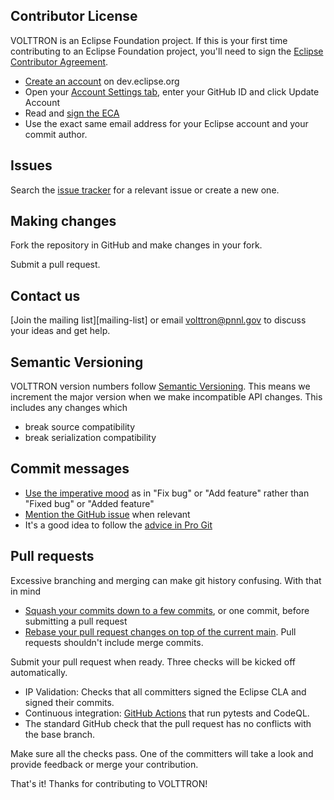 Contributor License
-------------------

VOLTTRON is an Eclipse Foundation project.  If this is your first time contributing to an Eclipse Foundation project, you'll need to sign the [Eclipse Contributor Agreement][ECA].

- [Create an account](https://dev.eclipse.org/site_login/createaccount.php) on dev.eclipse.org
- Open your [Account Settings tab](https://dev.eclipse.org/site_login/myaccount.php#open_tab_accountsettings), enter your GitHub ID and click Update Account
- Read and [sign the ECA](https://dev.eclipse.org/site_login/myaccount.php#open_tab_cla)
- Use the exact same email address for your Eclipse account and your commit author.

Issues
------

Search the [issue tracker](https://github.com/volttron/volttron-core/issues) for a relevant issue or create a new one.

Making changes
--------------

Fork the repository in GitHub and make changes in your fork.

Submit a pull request.

Contact us
----------

[Join the mailing list][mailing-list] or email volttron@pnnl.gov to discuss your ideas and get help.

Semantic Versioning
-------------------

VOLTTRON version numbers follow [Semantic Versioning][semver]. This means we increment the major version when we make incompatible API changes. This includes any changes which

- break source compatibility
- break serialization compatibility

Commit messages
---------------

- [Use the imperative mood][imperative-mood] as in "Fix bug" or "Add feature" rather than "Fixed bug" or "Added feature"
- [Mention the GitHub issue][github-issue] when relevant
- It's a good idea to follow the [advice in Pro Git](https://git-scm.com/book/ch5-2.html)

Pull requests
-------------

Excessive branching and merging can make git history confusing. With that in mind

- [Squash your commits down to a few commits][squash], or one commit, before submitting a pull request
- [Rebase your pull request changes on top of the current main][rebase]. Pull requests shouldn't include merge commits.

Submit your pull request when ready. Three checks will be kicked off automatically.

- IP Validation: Checks that all committers signed the Eclipse CLA and signed their commits.
- Continuous integration: [GitHub Actions][github] that run pytests and CodeQL.
- The standard GitHub check that the pull request has no conflicts with the base branch.

Make sure all the checks pass. One of the committers will take a look and provide feedback or merge your contribution.

That's it! Thanks for contributing to VOLTTRON!

[ECA]:             https://www.eclipse.org/legal/ECA.php
[semver]:          http://semver.org/
[squash]:          https://medium.com/@slamflipstrom/a-beginners-guide-to-squashing-commits-with-git-rebase-8185cf6e62ec
[rebase]:          https://github.com/edx/edx-platform/wiki/How-to-Rebase-a-Pull-Request
[github]:          https://github.com/volttron-core/volttron/actions/actions
[imperative-mood]: https://github.com/git/git/blob/master/Documentation/SubmittingPatches
[github-issue]:    https://help.github.com/articles/closing-issues-via-commit-messages/

